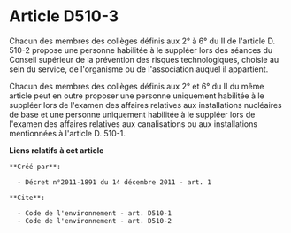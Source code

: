 # Article D510-3

Chacun des membres des collèges définis aux 2° à 6° du II de l'article D. 510-2 propose une personne habilitée à le suppléer
lors des séances du Conseil supérieur de la prévention des risques technologiques, choisie au sein du service, de l'organisme
ou de l'association auquel il appartient.

Chacun des membres des collèges définis aux 2° et 6° du II du même article peut en outre proposer une personne uniquement
habilitée à le suppléer lors de l'examen des affaires relatives aux installations nucléaires de base et une personne
uniquement habilitée à le suppléer lors de l'examen des affaires relatives aux canalisations ou aux installations mentionnées
à l'article D. 510-1.

**Liens relatifs à cet article**

	**Créé par**:

	  - Décret n°2011-1891 du 14 décembre 2011 - art. 1

	**Cite**:

	  - Code de l'environnement - art. D510-1
	  - Code de l'environnement - art. D510-2
